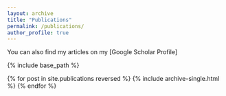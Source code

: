 ```yaml
---
layout: archive
title: "Publications"
permalink: /publications/
author_profile: true
---
```


You can also find my articles on my [Google Scholar Profile]

{% include base_path %}

{% for post in site.publications reversed %}
  {% include archive-single.html %}
{% endfor %}

